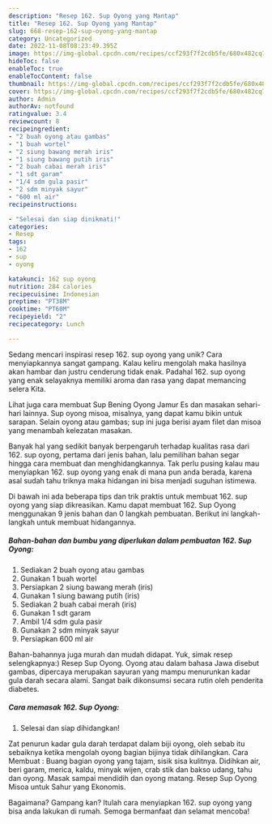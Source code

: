 ```yaml
---
description: "Resep 162. Sup Oyong yang Mantap"
title: "Resep 162. Sup Oyong yang Mantap"
slug: 668-resep-162-sup-oyong-yang-mantap
category: Uncategorized
date: 2022-11-08T08:23:49.395Z
image: https://img-global.cpcdn.com/recipes/ccf293f7f2cdb5fe/680x482cq70/162-sup-oyong-foto-resep-utama.jpg
hideToc: false
enableToc: true
enableTocContent: false
thumbnail: https://img-global.cpcdn.com/recipes/ccf293f7f2cdb5fe/680x482cq70/162-sup-oyong-foto-resep-utama.jpg
cover: https://img-global.cpcdn.com/recipes/ccf293f7f2cdb5fe/680x482cq70/162-sup-oyong-foto-resep-utama.jpg
author: Admin
authorAv: notfound
ratingvalue: 3.4
reviewcount: 8
recipeingredient:
- "2 buah oyong atau gambas"
- "1 buah wortel"
- "2 siung bawang merah iris"
- "1 siung bawang putih iris"
- "2 buah cabai merah iris"
- "1 sdt garam"
- "1/4 sdm gula pasir"
- "2 sdm minyak sayur"
- "600 ml air"
recipeinstructions:

- "Selesai dan siap dinikmati!"
categories:
- Resep
tags:
- 162
- sup
- oyong

katakunci: 162 sup oyong 
nutrition: 284 calories
recipecuisine: Indonesian
preptime: "PT38M"
cooktime: "PT60M"
recipeyield: "2"
recipecategory: Lunch

---
```





Sedang mencari inspirasi resep 162. sup oyong yang unik? Cara menyiapkannya sangat gampang. Kalau keliru mengolah maka hasilnya akan hambar dan justru cenderung tidak enak. Padahal 162. sup oyong yang enak selayaknya memiliki aroma dan rasa yang dapat memancing selera Kita.





Lihat juga cara membuat Sup Bening Oyong Jamur Es dan masakan sehari-hari lainnya. Sup oyong misoa, misalnya, yang dapat kamu bikin untuk sarapan. Selain oyong atau gambas; sup ini juga berisi ayam filet dan misoa yang menambah kelezatan masakan.

Banyak hal yang sedikit banyak berpengaruh terhadap kualitas rasa dari 162. sup oyong, pertama dari jenis bahan, lalu pemilihan bahan segar hingga cara membuat dan menghidangkannya. Tak perlu pusing kalau mau menyiapkan 162. sup oyong yang enak di mana pun anda berada, karena asal sudah tahu triknya maka hidangan ini bisa menjadi suguhan istimewa.






Di bawah ini ada beberapa tips dan trik praktis untuk membuat 162. sup oyong yang siap dikreasikan. Kamu dapat membuat 162. Sup Oyong menggunakan 9 jenis bahan dan 0 langkah pembuatan. Berikut ini langkah-langkah untuk membuat hidangannya.

<!--inarticleads1-->

##### Bahan-bahan dan bumbu yang diperlukan dalam pembuatan 162. Sup Oyong:

1. Sediakan 2 buah oyong atau gambas
1. Gunakan 1 buah wortel
1. Persiapkan 2 siung bawang merah (iris)
1. Gunakan 1 siung bawang putih (iris)
1. Sediakan 2 buah cabai merah (iris)
1. Gunakan 1 sdt garam
1. Ambil 1/4 sdm gula pasir
1. Gunakan 2 sdm minyak sayur
1. Persiapkan 600 ml air


Bahan-bahannya juga murah dan mudah didapat. Yuk, simak resep selengkapnya:) Resep Sup Oyong. Oyong atau dalam bahasa Jawa disebut gambas, dipercaya merupakan sayuran yang mampu menurunkan kadar gula darah secara alami. Sangat baik dikonsumsi secara rutin oleh penderita diabetes. 

<!--inarticleads2-->

##### Cara memasak 162. Sup Oyong:


1. Selesai dan siap dihidangkan!

Zat penurun kadar gula darah terdapat dalam biji oyong, oleh sebab itu sebaiknya ketika mengolah oyong bagian bijinya tidak dihilangkan. Cara Membuat : Buang bagian oyong yang tajam, sisik sisa kulitnya. Didihkan air, beri garam, merica, kaldu, minyak wijen, crab stik dan bakso udang, tahu dan oyong. Masak sampai mendidih dan oyong matang. Resep Sup Oyong Misoa untuk Sahur yang Ekonomis. 

Bagaimana? Gampang kan? Itulah cara menyiapkan 162. sup oyong yang bisa anda lakukan di rumah. Semoga bermanfaat dan selamat mencoba!
